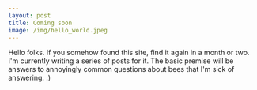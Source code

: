 ```yaml
---
layout: post
title: Coming soon
image: /img/hello_world.jpeg
---
```


Hello folks. If you somehow found this site, find it again in a month or two. I'm currently writing a series of posts for it. The basic premise will be answers to annoyingly common questions about bees that I'm sick of answering. :)